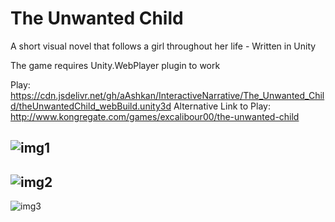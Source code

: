 # The Unwanted Child
A short visual novel that follows a girl throughout her life - Written in Unity

The game requires Unity.WebPlayer plugin to work

Play: https://cdn.jsdelivr.net/gh/aAshkan/InteractiveNarrative/The_Unwanted_Child/theUnwantedChild_webBuild.unity3d
Alternative Link to Play: http://www.kongregate.com/games/excalibour00/the-unwanted-child

![img1](Screenshot/1.PNG "Childhood")
-------------------------------------------------
![img2](Screenshot/2.png "Airport")
-------------------------------------------------
![img3](Screenshot/3.PNG "Dining")
